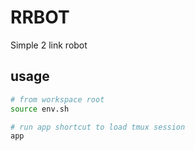 
# RRBOT

Simple 2 link robot

## usage

```bash
# from workspace root
source env.sh

# run app shortcut to load tmux session
app
```